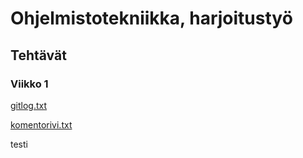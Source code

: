 # Ohjelmistotekniikka, harjoitustyö

## Tehtävät

### Viikko 1

[gitlog.txt](/viikko1/gitlog.txt)

[komentorivi.txt](/viikko1/komentorivi.txt)

testi






